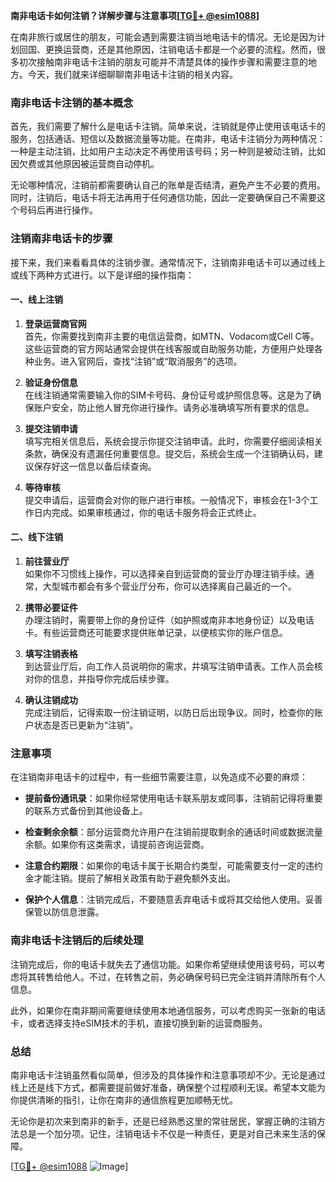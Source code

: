 **南非电话卡如何注销？详解步骤与注意事项[[TG💪+ @esim1088](https://t.me/s/esim1088)]**

在南非旅行或居住的朋友，可能会遇到需要注销当地电话卡的情况。无论是因为计划回国、更换运营商，还是其他原因，注销电话卡都是一个必要的流程。然而，很多初次接触南非电话卡注销的朋友可能并不清楚具体的操作步骤和需要注意的地方。今天，我们就来详细聊聊南非电话卡注销的相关内容。

### 南非电话卡注销的基本概念

首先，我们需要了解什么是电话卡注销。简单来说，注销就是停止使用该电话卡的服务，包括通话、短信以及数据流量等功能。在南非，电话卡注销分为两种情况：一种是主动注销，比如用户主动决定不再使用该号码；另一种则是被动注销，比如因欠费或其他原因被运营商自动停机。

无论哪种情况，注销前都需要确认自己的账单是否结清，避免产生不必要的费用。同时，注销后，电话卡将无法再用于任何通信功能，因此一定要确保自己不需要这个号码后再进行操作。

### 注销南非电话卡的步骤

接下来，我们来看看具体的注销步骤。通常情况下，注销南非电话卡可以通过线上或线下两种方式进行。以下是详细的操作指南：

#### 一、线上注销

1. **登录运营商官网**  
   首先，你需要找到南非主要的电信运营商，如MTN、Vodacom或Cell C等。这些运营商的官方网站通常会提供在线客服或自助服务功能，方便用户处理各种业务。进入官网后，查找“注销”或“取消服务”的选项。

2. **验证身份信息**  
   在线注销通常需要输入你的SIM卡号码、身份证号或护照信息等。这是为了确保账户安全，防止他人冒充你进行操作。请务必准确填写所有要求的信息。

3. **提交注销申请**  
   填写完相关信息后，系统会提示你提交注销申请。此时，你需要仔细阅读相关条款，确保没有遗漏任何重要信息。提交后，系统会生成一个注销确认码，建议保存好这一信息以备后续查询。

4. **等待审核**  
   提交申请后，运营商会对你的账户进行审核。一般情况下，审核会在1-3个工作日内完成。如果审核通过，你的电话卡服务将会正式终止。

#### 二、线下注销

1. **前往营业厅**  
   如果你不习惯线上操作，可以选择亲自到运营商的营业厅办理注销手续。通常，大型城市都会有多个营业厅分布，你可以选择离自己最近的一个。

2. **携带必要证件**  
   办理注销时，需要带上你的身份证件（如护照或南非本地身份证）以及电话卡。有些运营商还可能要求提供账单记录，以便核实你的账户信息。

3. **填写注销表格**  
   到达营业厅后，向工作人员说明你的需求，并填写注销申请表。工作人员会核对你的信息，并指导你完成后续步骤。

4. **确认注销成功**  
   完成注销后，记得索取一份注销证明，以防日后出现争议。同时，检查你的账户状态是否已更新为“注销”。

### 注意事项

在注销南非电话卡的过程中，有一些细节需要注意，以免造成不必要的麻烦：

- **提前备份通讯录**：如果你经常使用电话卡联系朋友或同事，注销前记得将重要的联系方式备份到其他设备上。
  
- **检查剩余余额**：部分运营商允许用户在注销前提取剩余的通话时间或数据流量余额。如果你有这类需求，请提前咨询运营商。

- **注意合约期限**：如果你的电话卡属于长期合约类型，可能需要支付一定的违约金才能注销。提前了解相关政策有助于避免额外支出。

- **保护个人信息**：注销完成后，不要随意丢弃电话卡或将其交给他人使用。妥善保管以防信息泄露。

### 南非电话卡注销后的后续处理

注销完成后，你的电话卡就失去了通信功能。如果你希望继续使用该号码，可以考虑将其转售给他人。不过，在转售之前，务必确保号码已完全注销并清除所有个人信息。

此外，如果你在南非期间需要继续使用本地通信服务，可以考虑购买一张新的电话卡，或者选择支持eSIM技术的手机，直接切换到新的运营商服务。

### 总结

南非电话卡注销虽然看似简单，但涉及的具体操作和注意事项却不少。无论是通过线上还是线下方式，都需要提前做好准备，确保整个过程顺利无误。希望本文能为你提供清晰的指引，让你在南非的通信旅程更加顺畅无忧。

无论你是初次来到南非的新手，还是已经熟悉这里的常驻居民，掌握正确的注销方法总是一个加分项。记住，注销电话卡不仅是一种责任，更是对自己未来生活的保障。

[[TG💪+ @esim1088](https://t.me/s/esim1088) ![Image](https://i.postimg.cc/4NQfJmqS/Snipaste-2025-05-13-00-14-12.png)]